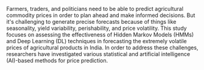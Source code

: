 Farmers, traders, and politicians need to be able to predict agricultural commodity prices in order to plan ahead and make informed decisions. But it's challenging to generate precise forecasts because of things like seasonality, yield variability, perishability, and price volatility. This study focuses on assessing the effectiveness of Hidden Markov Models (HMMs) and Deep Learning (DL) techniques in forecasting the extremely volatile prices of agricultural products in India. In order to address these challenges, researchers have investigated various statistical and artificial intelligence (AI)-based methods for price prediction.

